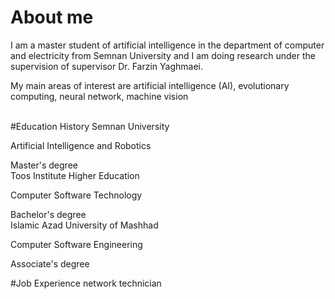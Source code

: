 # About me
I am a master student of artificial intelligence in the department of computer and electricity from Semnan University and I am doing research under the supervision of supervisor Dr. Farzin Yaghmaei.

My main areas of interest are artificial intelligence (AI), evolutionary computing, neural network, machine vision

<br/>
#Education History
Semnan University

Artificial Intelligence and Robotics

Master's degree
<br/>
Toos Institute Higher Education 

Computer Software Technology

Bachelor's degree
<br/>
Islamic Azad University of Mashhad

Computer Software Engineering

Associate's degree
<br/>

#Job Experience
network technician

